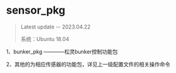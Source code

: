 # sensor_pkg
> Latest update  --  2023.04.22
> 
> 系统：Ubuntu 18.04
>
1、bunker_pkg ————松灵bunker控制功能包

2、其他的为相应传感器的功能包，详见上一级配置文件的相关操作命令